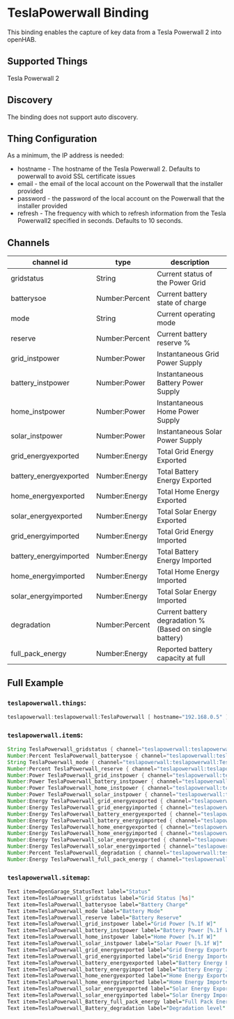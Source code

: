 # TeslaPowerwall Binding

This binding enables the capture of key data from a Tesla Powerwall 2 into openHAB.

## Supported Things

Tesla Powerwall 2

## Discovery

The binding does not support auto discovery.

## Thing Configuration

As a minimum, the IP address is needed:

* hostname - The hostname of the Tesla Powerwall 2. Defaults to powerwall to avoid SSL certificate issues
* email - the email of the local account on the Powerwall that the installer provided
* password - the password of the local account on the Powerwall that the installer provided
* refresh - The frequency with which to refresh information from the Tesla Powerwall2 specified in seconds. Defaults to 10 seconds.

## Channels

| channel id             | type           | description                                                                           |
|------------------------|----------------|---------------------------------------------------------------------------------------|
| gridstatus             | String         | Current status of the Power Grid
| batterysoe             | Number:Percent | Current battery state of charge
| mode                   | String         | Current operating mode
| reserve                | Number:Percent | Current battery reserve %
| grid_instpower         | Number:Power   | Instantaneous Grid Power Supply
| battery_instpower      | Number:Power   | Instantaneous Battery Power Supply
| home_instpower         | Number:Power   | Instantaneous Home Power Supply
| solar_instpower        | Number:Power   | Instantaneous Solar Power Supply
| grid_energyexported    | Number:Energy  | Total Grid Energy Exported
| battery_energyexported | Number:Energy  | Total Battery Energy Exported
| home_energyexported    | Number:Energy  | Total Home Energy Exported
| solar_energyexported   | Number:Energy  | Total Solar Energy Exported
| grid_energyimported    | Number:Energy  | Total Grid Energy Imported
| battery_energyimported | Number:Energy  | Total Battery Energy Imported
| home_energyimported    | Number:Energy  | Total Home Energy Imported
| solar_energyimported   | Number:Energy  | Total Solar Energy Imported
| degradation            | Number:Percent | Current battery degradation % (Based on single battery)
| full_pack_energy       | Number:Energy  | Reported battery capacity at full

## Full Example

### `teslapowerwall.things`:

```java
teslapowerwall:teslapowerwall:TeslaPowerwall [ hostname="192.168.0.5" ]
```

### `teslapowerwall.item`s:

```java
String TeslaPowerwall_gridstatus { channel="teslapowerwall:teslapowerwall:TeslaPowerwall:gridstatus" }
Number:Percent TeslaPowerwall_batterysoe { channel="teslapowerwall:teslapowerwall:TeslaPowerwall:batterysoe" }
String TeslaPowerwall_mode { channel="teslapowerwall:teslapowerwall:TeslaPowerwall:mode" }
Number:Percent TeslaPowerwall_reserve { channel="teslapowerwall:teslapowerwall:TeslaPowerwall:reserve" }
Number:Power TeslaPowerwall_grid_instpower { channel="teslapowerwall:teslapowerwall:TeslaPowerwall:grid_instpower" }
Number:Power TeslaPowerwall_battery_instpower { channel="teslapowerwall:teslapowerwall:TeslaPowerwall:battery_instpower" }
Number:Power TeslaPowerwall_home_instpower { channel="teslapowerwall:teslapowerwall:TeslaPowerwall:home_instpower" }
Number:Power TeslaPowerwall_solar_instpower { channel="teslapowerwall:teslapowerwall:TeslaPowerwall:solar_instpower" }
Number:Energy TeslaPowerwall_grid_energyexported { channel="teslapowerwall:teslapowerwall:TeslaPowerwall:grid_energyexported" }
Number:Energy TeslaPowerwall_grid_energyimported { channel="teslapowerwall:teslapowerwall:TeslaPowerwall:grid_energyimported" }
Number:Energy TeslaPowerwall_battery_energyexported { channel="teslapowerwall:teslapowerwall:TeslaPowerwall:battery_energyexported" }
Number:Energy TeslaPowerwall_battery_energyimported { channel="teslapowerwall:teslapowerwall:TeslaPowerwall:battery_energyimported" }
Number:Energy TeslaPowerwall_home_energyexported { channel="teslapowerwall:teslapowerwall:TeslaPowerwall:home_energyexported" }
Number:Energy TeslaPowerwall_home_energyimported { channel="teslapowerwall:teslapowerwall:TeslaPowerwall:home_energyimported" }
Number:Energy TeslaPowerwall_solar_energyexported { channel="teslapowerwall:teslapowerwall:TeslaPowerwall:solar_energyexported" }
Number:Energy TeslaPowerwall_solar_energyimported { channel="teslapowerwall:teslapowerwall:TeslaPowerwall:solar_energyimported" }
Number:Percent TeslaPowerwall_degradation { channel="teslapowerwall:teslapowerwall:TeslaPowerwall:degradation" }
Number:Energy TeslaPowerwall_full_pack_energy { channel="teslapowerwall:teslapowerwall:TeslaPowerwall:full_pack_energy" }
```

### `teslapowerwall.sitemap`:

```perl
Text item=OpenGarage_StatusText label="Status"
Text item=TeslaPowerwall_gridstatus label="Grid Status [%s]"
Text item=TeslaPowerwall_batterysoe label="Battery Charge"
Text item=TeslaPowerwall_mode label="Battery Mode"
Text item=TeslaPowerwall_reserve label="Battery Reserve"
Text item=TeslaPowerwall_grid_instpower label="Grid Power [%.1f W]"
Text item=TeslaPowerwall_battery_instpower label="Battery Power [%.1f W]"
Text item=TeslaPowerwall_home_instpower label="Home Power [%.1f W]"
Text item=TeslaPowerwall_solar_instpower label="Solar Power [%.1f W]"
Text item=TeslaPowerwall_grid_energyexported label="Grid Energy Exported [%.1f kWh]"
Text item=TeslaPowerwall_grid_energyimported label="Grid Energy Imported [%.1f kWh]"
Text item=TeslaPowerwall_battery_energyexported label="Battery Energy Exported [%.1f kWh]"
Text item=TeslaPowerwall_battery_energyimported label="Battery Energy Imported [%.1f kWh]"
Text item=TeslaPowerwall_home_energyexported label="Home Energy Exported [%.1f kWh]"
Text item=TeslaPowerwall_home_energyimported label="Home Energy Imported [%.1f kWh]"
Text item=TeslaPowerwall_solar_energyexported label="Solar Energy Exported [%.1f kWh]"
Text item=TeslaPowerwall_solar_energyimported label="Solar Energy Imported [%.1f kWh]"
Text item=TeslaPowerwall_Battery_full_pack_energy label="Full Pack Energy"
Text item=TeslaPowerwall_Battery_degradation label="Degradation level"
```

